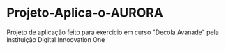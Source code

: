 # Projeto-Aplica-o-AURORA
Projeto de aplicação feito para exercicio em curso "Decola  Avanade" pela instituição Digital Innoovation One
